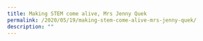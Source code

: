 ```yaml
---
title: Making STEM come alive, Mrs Jenny Quek
permalink: /2020/05/19/making-stem-come-alive-mrs-jenny-quek/
description: ""
---
```


